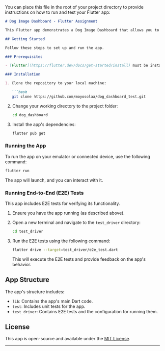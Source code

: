 You can place this file in the root of your project directory to provide instructions on how to run and test your Flutter app:

```markdown
# Dog Image Dashboard - Flutter Assignment

This Flutter app demonstrates a Dog Image Dashboard that allows you to view random dog images and images by breed and sub-breed.

## Getting Started

Follow these steps to set up and run the app.

### Prerequisites

- [Flutter](https://flutter.dev/docs/get-started/install) must be installed on your system.

### Installation

1. Clone the repository to your local machine:

   ```bash
   git clone https://github.com/moyosolaa/dog_dashboard_test.git
   ```

2. Change your working directory to the project folder:

   ```bash
   cd dog_dashboard
   ```

3. Install the app's dependencies:

   ```bash
   flutter pub get
   ```

### Running the App

To run the app on your emulator or connected device, use the following command:

```bash
flutter run
```

The app will launch, and you can interact with it.

### Running End-to-End (E2E) Tests

This app includes E2E tests for verifying its functionality.

1. Ensure you have the app running (as described above).

2. Open a new terminal and navigate to the `test_driver` directory:

   ```bash
   cd test_driver
   ```

3. Run the E2E tests using the following command:

   ```bash
   flutter drive --target=test_driver/e2e_test.dart
   ```

   This will execute the E2E tests and provide feedback on the app's behavior.

## App Structure

The app's structure includes:

- `lib`: Contains the app's main Dart code.
- `test`: Includes unit tests for the app.
- `test_driver`: Contains E2E tests and the configuration for running them.

## License

This app is open-source and available under the [MIT License](LICENSE).

---
